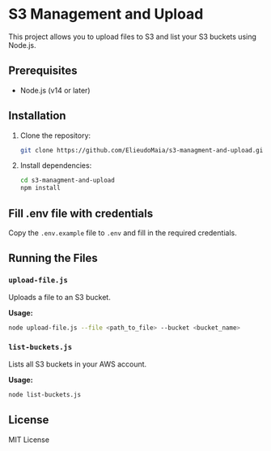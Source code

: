# S3 Management and Upload

This project allows you to upload files to S3 and list your S3 buckets using Node.js.

## Prerequisites

- Node.js (v14 or later)

## Installation

1. Clone the repository:
   ```bash
   git clone https://github.com/ElieudoMaia/s3-managment-and-upload.git
   ```
2. Install dependencies:
   ```bash
   cd s3-managment-and-upload
   npm install
   ```

## Fill .env file with credentials

Copy the `.env.example` file to `.env` and fill in the required credentials.

## Running the Files

### `upload-file.js`

Uploads a file to an S3 bucket.

**Usage:**

```bash
node upload-file.js --file <path_to_file> --bucket <bucket_name>
```

### `list-buckets.js`

Lists all S3 buckets in your AWS account.

**Usage:**

```bash
node list-buckets.js
```

## License

MIT License
